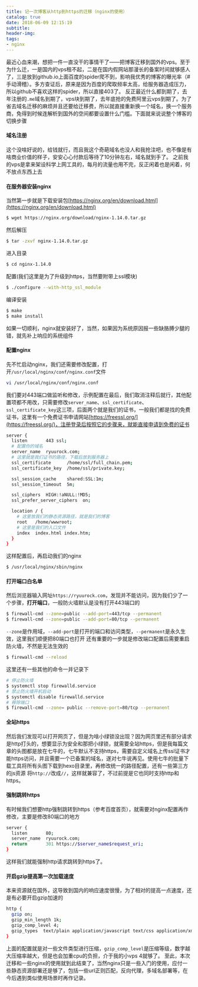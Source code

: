 ```yaml
---
title: 记一次博客从http到https的迁移（nginx的使用）
catalog: true
date: 2018-06-09 12:15:19
subtitle:
header-img:
tags:
- nginx
---
```

最近心血来潮，想把一件一直没干的事情干了——把博客迁移到国外的vps。至于为什么迁，一是国内的vps租不起，二是在国内假网站那漫长的备案时间就够感人了，三是放到github.io上面百度的spider爬不到，影响我优秀的博客的曝光率（#手动滑稽）。多方查证后，原来是因为百度的爬取频率太高，给服务器造成压力，所以github不喜欢这样的spider，所以直接403了。
反正最近什么都到期了，去年注册的`.me`域名到期了，vps块到期了，去年底抢的免费阿里云vps到期了。为了省去域名迁移的麻烦并且还要给迁移费，所以就直接重新换一个域名，换一个服务商，免得到时候连解析到国外的空间都要设置什么门槛。下面就来说说整个博客的切换步骤
#### 域名注册
这个没啥好说的，给钱就行，而且我这个奇葩域名也没人和我抢注吧，也不像是有啥商业价值的样子，安安心心付款后等待了10分钟左右，域名就到手了。
之前我的vps是拿来架设科学上网工具的，每月的流量也用不完，反正闲着也是闲着，何不放点东西上去
#### 在服务器安装nginx
当然第一步就是下载安装包[https://nginx.org/en/download.html](https://nginx.org/en/download.html)
```bash
$ wget https://nginx.org/download/nginx-1.14.0.tar.gz
```
然后解压
```bash
$ tar -zxvf nginx-1.14.0.tar.gz
```
进入目录
```bash
$ cd nginx-1.14.0
```
配置(我们这里是为了升级到https，当然要附带上ssl模块)
```bash
$ ./configure --with-http_ssl_module 
```
编译安装
```bash
$ make
$ make install
```
如果一切顺利，nginx就安装好了，当然，如果因为系统原因报一些缺胳膊少腿的错，就先补上响应的系统组件
#### 配置nginx
先不忙启动nginx，我们还需要修改配置，打开`/usr/local/nginx/conf/nginx.conf`文件
```bash
vi /usr/local/nginx/conf/nginx.conf
```
我们要对443端口做监听和修改，示例配置在最后，我们取消注释后就行，其他配置项都不用改，只需要修改`server_name`、`ssl_certificate`、`ssl_certificate_key`这三项，后面两个就是我们的证书，一般我们都是找的免费证书，这里有一个免费证书申请网站[https://freessl.org/](https://freessl.org/)，注册登录后按照它的步骤来，就能直接申请到免费的证书
```bash
server {
  listen       443 ssl;
  # 配置你的域名
  server_name  ryuurock.com;
  # 这里就是我们证书的路径，下载后放到服务器上
  ssl_certificate      /home/ssl/full_chain.pem;
  ssl_certificate_key  /home/ssl/private.key;

  ssl_session_cache    shared:SSL:1m;
  ssl_session_timeout  5m;

  ssl_ciphers  HIGH:!aNULL:!MD5;
  ssl_prefer_server_ciphers  on;

  location / {
    # 这里放我们的静态资源路径，就是我们的博客
    root   /home/wwwroot;
    # 这里是我们的入口文件
    index  index.html index.htm;
  }
}

```
这样配置后，再启动我们的nginx
```bash
$ /usr/local/nginx/sbin/nginx
```
#### 打开端口白名单
然后浏览器输入网址`https://ryuurock.com`，发现并不能访问，因为我们少了一个步骤，**打开端口**，一般防火墙默认是没有打开443端口的
```bash
$ firewall-cmd --zone=public --add-port=443/tcp --permanent
$ firewall-cmd --zone=public --add-port=80/tcp --permanent
```
`--zone`是作用域，`--add-port`是打开的端口和访问类型，`--permanent`是永久生效，这里我们顺便把80端口也打开
还有重要的一步就是修改端口配置后需要重启防火墙，不然是无法生效的
```bash
$ firewall-cmd --reload
```
这里还有一些其他的命令一并记录下
```bash
# 停止防火墙
$ systemctl stop firewalld.service
# 禁止防火墙开机启动
$ systemctl disable firewalld.service
# 移除端口
$ firewall-cmd --zone= public --remove-port=80/tcp --permanent
```
#### 全站https
然后我们发现可以打开网页了，但是为啥小绿锁没出现？因为网页里还有部分请求是http打头的，想要显示为安全和那把小绿锁，就需要全站https，但是我每篇文章的头图都是放在七牛的，七牛默认不支持https，需要自定义域名上传ssl证书才能https访问，并且需要一个已备案的域名，遂对七牛说再见。使用七牛的批量下载工具将所有头图下载到hexo目录里，再修改统一的路径配置，还有一些第三方的js资源 将`http://`改成`//`，这样就兼容了，不过前提是它也同时支持http和https。

#### 强制跳转https
有时候我们想要http强制跳转到https（参考百度首页），就需要对nginx配置再作修改，主要是修改80端口的地方
```bash
server {
  listen       80;
  server_name  ryuurock.com;
  return       301 https://$server_name$request_uri;
}
```
这样我们就能强制http请求跳转到https了。
#### 开启gzip提高第一次加载速度
本来资源就在国外，这导致到国内的响应速度很慢，为了相对的提高一点速度，还是有必要开启gzip加速的
```bash
http {
  gzip on;
  gzip_min_length 1k;
  gzip_comp_level 4;
  gzip_types  text/plain application/javascript text/css application/xml text/javascript application/x-httpd-php image/jpeg image/gif;
}
```
上面的配置就是对一些文件类型进行压缩，`gzip_comp_level`是压缩等级，数字越大压缩率越大，但是也会加重cpu的负担，介于我的小vps 4就够了。
至此，本次迁移和一些nginx的使用就到此结束了，当然nginx只是一些入门的使用，应付一些静态资源部署还是够了，包括一些url正则匹配，反向代理，多域名部署等，在今后遇到类似使用场景时再作记录。